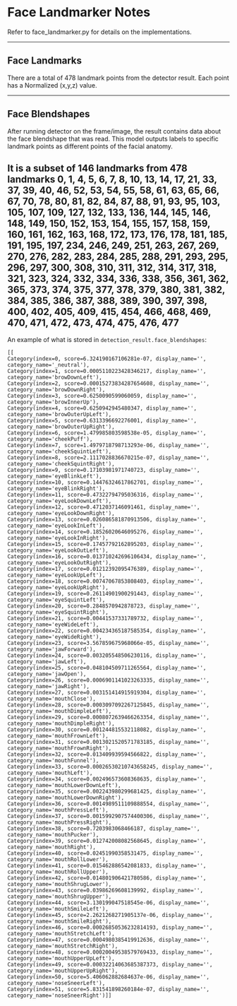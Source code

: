
# Face Landmarker Notes

Refer to face_landmarker.py for details on the implementations.

---

Face Landmarks
---
There are a total of 478 landmark points from the detector result. Each point has a Normalized (x,y,z) value.


---

Face Blendshapes
---

After running detector on the frame/image, the result contains data about the face blendshape that was read. 
This model outputs labels to specific landmark points as different points of the facial anatomy.

It is a subset of 146 landmarks from 478 landmarks
0, 1, 4, 5, 6, 7, 8, 10, 13, 14, 17, 21, 33, 37, 39, 40, 46, 52, 53, 54, 55, 58, 61, 63, 65, 66, 67, 70, 78, 80,
81, 82, 84, 87, 88, 91, 93, 95, 103, 105, 107, 109, 127, 132, 133, 136, 144, 145, 146, 148, 149, 150, 152, 153, 154, 155, 157,
158, 159, 160, 161, 162, 163, 168, 172, 173, 176, 178, 181, 185, 191, 195, 197, 234, 246, 249, 251, 263, 267, 269, 270, 276, 282,
283, 284, 285, 288, 291, 293, 295, 296, 297, 300, 308, 310, 311, 312, 314, 317, 318, 321, 323, 324, 332, 334, 336, 338, 356,
361, 362, 365, 373, 374, 375, 377, 378, 379, 380, 381, 382, 384, 385, 386, 387, 388, 389, 390, 397, 398, 400, 402, 405,
409, 415, 454, 466, 468, 469, 470, 471, 472, 473, 474, 475, 476, 477
----
An example of what is stored
in ```detection_result.face_blendshapes```:

```
[[
Category(index=0, score=6.324190167106281e-07, display_name='', category_name='_neutral'), 
Category(index=1, score=0.0005110223428346217, display_name='', category_name='browDownLeft'), 
Category(index=2, score=0.00015273834287654608, display_name='', category_name='browDownRight'), 
Category(index=3, score=0.6250090599060059, display_name='', category_name='browInnerUp'), 
Category(index=4, score=0.6250942945480347, display_name='', category_name='browOuterUpLeft'), 
Category(index=5, score=0.6313396692276001, display_name='', category_name='browOuterUpRight'), 
Category(index=6, score=1.479985803598538e-05, display_name='', category_name='cheekPuff'), 
Category(index=7, score=1.4979718798713293e-06, display_name='', category_name='cheekSquintLeft'), 
Category(index=8, score=2.1117028836670215e-07, display_name='', category_name='cheekSquintRight'), 
Category(index=9, score=0.17103981971740723, display_name='', category_name='eyeBlinkLeft'), 
Category(index=10, score=0.14476324617862701, display_name='', category_name='eyeBlinkRight'), 
Category(index=11, score=0.47322794795036316, display_name='', category_name='eyeLookDownLeft'), 
Category(index=12, score=0.4712037146091461, display_name='', category_name='eyeLookDownRight'), 
Category(index=13, score=0.026086581870913506, display_name='', category_name='eyeLookInLeft'),
Category(index=14, score=0.18526020646095276, display_name='', category_name='eyeLookInRight'), 
Category(index=15, score=0.17457792162895203, display_name='', category_name='eyeLookOutLeft'), 
Category(index=16, score=0.013710242696106434, display_name='', category_name='eyeLookOutRight'), 
Category(index=17, score=0.01212392095476389, display_name='', category_name='eyeLookUpLeft'), 
Category(index=18, score=0.00747067853808403, display_name='', category_name='eyeLookUpRight'), 
Category(index=19, score=0.26114901900291443, display_name='', category_name='eyeSquintLeft'), 
Category(index=20, score=0.2848570942878723, display_name='', category_name='eyeSquintRight'), 
Category(index=21, score=0.00441537331789732, display_name='', category_name='eyeWideLeft'), 
Category(index=22, score=0.004234365187585354, display_name='', category_name='eyeWideRight'), 
Category(index=23, score=3.567859675968066e-05, display_name='', category_name='jawForward'), 
Category(index=24, score=0.003205548506230116, display_name='', category_name='jawLeft'), 
Category(index=25, score=0.048104509711265564, display_name='', category_name='jawOpen'), 
Category(index=26, score=0.0006901141023263335, display_name='', category_name='jawRight'), 
Category(index=27, score=0.003151414915919304, display_name='', category_name='mouthClose'), 
Category(index=28, score=0.0003097092267125845, display_name='', category_name='mouthDimpleLeft'), 
Category(index=29, score=0.0008072639466263354, display_name='', category_name='mouthDimpleRight'), 
Category(index=30, score=0.001244815532118082, display_name='', category_name='mouthFrownLeft'), 
Category(index=31, score=0.0013021520571783185, display_name='', category_name='mouthFrownRight'), 
Category(index=32, score=0.013409939594566822, display_name='', category_name='mouthFunnel'), 
Category(index=33, score=0.00026530210743658245, display_name='', category_name='mouthLeft'), 
Category(index=34, score=0.002496573608368635, display_name='', category_name='mouthLowerDownLeft'), 
Category(index=35, score=0.002243980299681425, display_name='', category_name='mouthLowerDownRight'), 
Category(index=36, score=0.0014989511109888554, display_name='', category_name='mouthPressLeft'), 
Category(index=37, score=0.0015992907574400306, display_name='', category_name='mouthPressRight'), 
Category(index=38, score=0.7203983068466187, display_name='', category_name='mouthPucker'), 
Category(index=39, score=0.012742008082568645, display_name='', category_name='mouthRight'), 
Category(index=40, score=0.02451990358531475, display_name='', category_name='mouthRollLower'),
Category(index=41, score=0.015462886542081833, display_name='', category_name='mouthRollUpper'), 
Category(index=42, score=0.014801906421780586, display_name='', category_name='mouthShrugLower'), 
Category(index=43, score=0.03986269608139992, display_name='', category_name='mouthShrugUpper'), 
Category(index=44, score=3.130199047518545e-06, display_name='', category_name='mouthSmileLeft'), 
Category(index=45, score=2.2621268271905137e-06, display_name='', category_name='mouthSmileRight'), 
Category(index=46, score=0.00026850536232814193, display_name='', category_name='mouthStretchLeft'), 
Category(index=47, score=0.0004980385419912636, display_name='', category_name='mouthStretchRight'), 
Category(index=48, score=0.00020049538579769433, display_name='', category_name='mouthUpperUpLeft'), 
Category(index=49, score=0.00032214063685387373, display_name='', category_name='mouthUpperUpRight'), 
Category(index=50, score=5.406062882684637e-06, display_name='', category_name='noseSneerLeft'), 
Category(index=51, score=5.831541898260184e-07, display_name='', category_name='noseSneerRight')]]
```